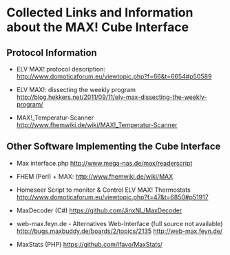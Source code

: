 
Collected Links and Information about the MAX! Cube Interface
=============================================================

Protocol Information
--------------------

- ELV MAX! protocol description:
  http://www.domoticaforum.eu/viewtopic.php?f=66&t=6654#p50589

- ELV MAX!: dissecting the weekly program
  http://blog.hekkers.net/2011/09/11/elv-max-dissecting-the-weekly-program/

- MAX!_Temperatur-Scanner
  http://www.fhemwiki.de/wiki/MAX!_Temperatur-Scanner

Other Software Implementing the Cube Interface
----------------------------------------------

- Max interface.php
  http://www.mega-nas.de/max/readerscript

- FHEM (Perl) + MAX:
  http://www.fhemwiki.de/wiki/MAX

- Homeseer Script to monitor & Control ELV MAX! Thermostats
  http://www.domoticaforum.eu/viewtopic.php?f=47&t=6850#p51917

- MaxDecoder (C#)
  https://github.com/JinxNL/MaxDecoder

- web-max.feyn.de - Alternatives Web-Interface (full source not available)
  http://bugs.maxbuddy.de/boards/2/topics/2135
  http://web-max.feyn.de/

- MaxStats (PHP)
  https://github.com/ifavo/MaxStats/
